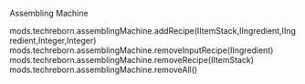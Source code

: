 Assembling Machine

mods.techreborn.assemblingMachine.addRecipe(IItemStack,IIngredient,IIngredient,Integer,Integer)
mods.techreborn.assemblingMachine.removeInputRecipe(IIngredient)
mods.techreborn.assemblingMachine.removeRecipe(IItemStack)
mods.techreborn.assemblingMachine.removeAll()
